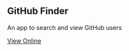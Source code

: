 ## GitHub Finder

An app to search and view GitHub users

[View Online](https://github-finder-context.netlify.com/)
